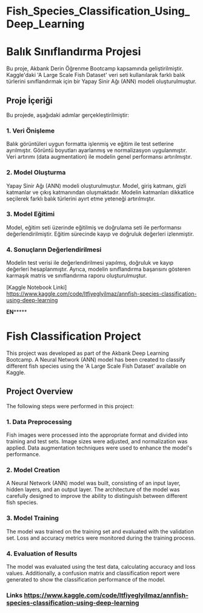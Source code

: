 # Fish_Species_Classification_Using_Deep_Learning
# Balık Sınıflandırma Projesi

Bu proje, Akbank Derin Öğrenme Bootcamp kapsamında geliştirilmiştir. Kaggle'daki 'A Large Scale Fish Dataset' veri seti kullanılarak farklı balık türlerini sınıflandırmak için bir Yapay Sinir Ağı (ANN) modeli oluşturulmuştur.

## Proje İçeriği

Bu projede, aşağıdaki adımlar gerçekleştirilmiştir:

### 1. Veri Önişleme

Balık görüntüleri uygun formatta işlenmiş ve eğitim ile test setlerine ayrılmıştır. Görüntü boyutları ayarlanmış ve normalizasyon uygulanmıştır. Veri artırımı (data augmentation) ile modelin genel performansı artırılmıştır.

### 2. Model Oluşturma

Yapay Sinir Ağı (ANN) modeli oluşturulmuştur. Model, giriş katmanı, gizli katmanlar ve çıkış katmanından oluşmaktadır. Modelin katmanları dikkatlice seçilerek farklı balık türlerini ayırt etme yeteneği artırılmıştır.

### 3. Model Eğitimi

Model, eğitim seti üzerinde eğitilmiş ve doğrulama seti ile performansı değerlendirilmiştir. Eğitim sürecinde kayıp ve doğruluk değerleri izlenmiştir.

### 4. Sonuçların Değerlendirilmesi

Modelin test verisi ile değerlendirilmesi yapılmış, doğruluk ve kayıp değerleri hesaplanmıştır. Ayrıca, modelin sınıflandırma başarısını gösteren karmaşık matris ve sınıflandırma raporu oluşturulmuştur.

[Kaggle Notebook Linki] https://www.kaggle.com/code/ltfiyeglyilmaz/annfish-species-classification-using-deep-learning


****************************************************************************************************EN*********************************************************************************************************
# Fish Classification Project

This project was developed as part of the Akbank Deep Learning Bootcamp. A Neural Network (ANN) model has been created to classify different fish species using the 'A Large Scale Fish Dataset' available on Kaggle.

## Project Overview

The following steps were performed in this project:

### 1. Data Preprocessing

Fish images were processed into the appropriate format and divided into training and test sets. Image sizes were adjusted, and normalization was applied. Data augmentation techniques were used to enhance the model's performance.

### 2. Model Creation

A Neural Network (ANN) model was built, consisting of an input layer, hidden layers, and an output layer. The architecture of the model was carefully designed to improve the ability to distinguish between different fish species.

### 3. Model Training

The model was trained on the training set and evaluated with the validation set. Loss and accuracy metrics were monitored during the training process.

### 4. Evaluation of Results

The model was evaluated using the test data, calculating accuracy and loss values. Additionally, a confusion matrix and classification report were generated to show the classification performance of the model.

### Links https://www.kaggle.com/code/ltfiyeglyilmaz/annfish-species-classification-using-deep-learning
